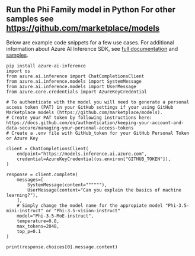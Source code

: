 ## Run the Phi Family model in Python For other samples see https://github.com/marketplace/models

Below are example code snippets for a few use cases. For additional information about Azure AI Inference SDK, see [full documentation](https://aka.ms/azsdk/azure-ai-inference/python/reference) and [samples](https://aka.ms/azsdk/azure-ai-inference/python/samples).

```
pip install azure-ai-inference
import os
from azure.ai.inference import ChatCompletionsClient
from azure.ai.inference.models import SystemMessage
from azure.ai.inference.models import UserMessage
from azure.core.credentials import AzureKeyCredential

# To authenticate with the model you will need to generate a personal access token (PAT) in your GitHub settings if your using GitHub Marketplace models (https://github.com/marketplace/models). 
# Create your PAT token by following instructions here: https://docs.github.com/en/authentication/keeping-your-account-and-data-secure/managing-your-personal-access-tokens
# Create a .env file with GitHub_token for your GitHub Personal Token or Azure Key

client = ChatCompletionsClient(
    endpoint="https://models.inference.ai.azure.com",
    credential=AzureKeyCredential(os.environ["GITHUB_TOKEN"]),
)

response = client.complete(
    messages=[
        SystemMessage(content=""""""),
        UserMessage(content="Can you explain the basics of machine learning?"),
    ],
    # Simply change the model name for the appropiate model "Phi-3.5-mini-instruct" or "Phi-3.5-vision-instruct"
    model="Phi-3.5-MoE-instruct", 
    temperature=0.8,
    max_tokens=2048,
    top_p=0.1
)

print(response.choices[0].message.content)

